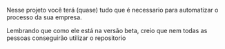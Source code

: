 Nesse projeto você terá (quase) tudo que é necessario para automatizar o processo da sua empresa.

Lembrando que como ele está na versão beta, creio que nem todas as pessoas conseguirão utilizar o repositorio
